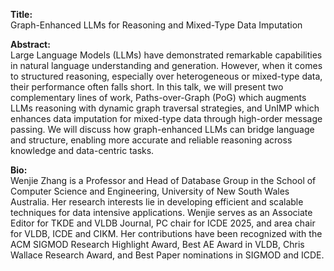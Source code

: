 **Title:**
<br/> Graph-Enhanced LLMs for Reasoning and Mixed-Type Data Imputation


**Abstract:**
<br/> Large Language Models (LLMs) have demonstrated remarkable capabilities in natural language understanding and generation. However, when it comes to structured reasoning, especially over heterogeneous or mixed-type data, their performance often falls short. In this talk, we will present two complementary lines of work, Paths-over-Graph (PoG) which augments LLMs reasoning with dynamic graph traversal strategies, and UnIMP which enhances data imputation for mixed-type data through high-order message passing. We will discuss how graph-enhanced LLMs can bridge language and structure, enabling more accurate and reliable reasoning across knowledge and data-centric tasks.


**Bio:**
<br/> Wenjie Zhang is a Professor and Head of Database Group in the School of Computer Science and Engineering, University of New South Wales Australia. Her research interests lie in developing efficient and scalable techniques for data intensive applications. Wenjie serves as an Associate Editor for TKDE and VLDB Journal, PC chair for ICDE 2025, and area chair for VLDB, ICDE and CIKM. Her contributions have been recognized with the ACM SIGMOD Research Highlight Award, Best AE Award in VLDB, Chris Wallace Research Award, and Best Paper nominations in SIGMOD and ICDE.
